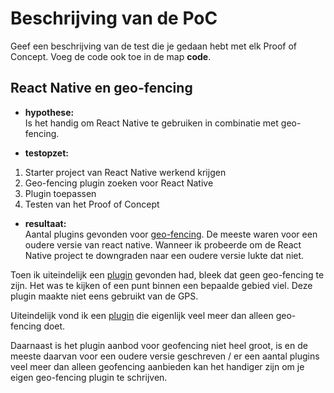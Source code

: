 Beschrijving van de PoC
==========================

Geef een beschrijving van de test die je gedaan hebt met elk Proof of Concept. Voeg 
 de code ook toe in de map **code**.
 
React Native en geo-fencing
----------------
* **hypothese:**  
Is het handig om React Native te gebruiken in combinatie met geo-fencing.

* **testopzet:**  
1. Starter project van React Native werkend krijgen
2. Geo-fencing plugin zoeken voor React Native
3. Plugin toepassen
4. Testen van het Proof of Concept
 
* **resultaat:**  
Aantal plugins gevonden voor [geo-fencing](https://www.npmjs.com/package/react-native-geo-fence). De meeste waren voor een oudere versie van react native. Wanneer ik probeerde om de React Native project te downgraden naar een oudere versie lukte dat niet. 

Toen ik uiteindelijk een [plugin](https://www.npmjs.com/package/react-native-expo-geofence) gevonden had, bleek dat geen geo-fencing te zijn. Het was te kijken of een punt binnen een bepaalde gebied viel. Deze plugin maakte niet eens gebruikt van de GPS.

Uiteindelijk vond ik een [plugin](https://github.com/transistorsoft/react-native-background-geolocation#large_blue_diamond-setup-guides) die eigenlijk veel meer dan alleen geo-fencing doet.

Daarnaast is het plugin aanbod voor geofencing niet heel groot, is en de meeste daarvan voor een oudere versie geschreven / er een aantal plugins veel meer dan alleen geofencing aanbieden kan het handiger zijn om je eigen geo-fencing plugin te schrijven.